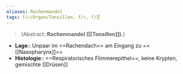 ```yaml
---
aliases: Rachenmandel
tags: f/💀/Organ/Tonsillen, f/💀, f/👂
---
```

> (Abstract::**Rachenmandel ([[Tonsillen]]).**)
- **Lage**:: Unpaar im ==Rachendach== am Eingang zu ==[[Nasopharynx]]==
- **Histologie**:: ==Respiratorisches Flimmerepithel==, keine Krypten, gemischte [[Drüsen]]
